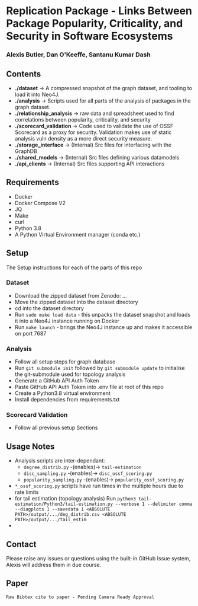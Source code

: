 # Replication Package - Links Between Package Popularity, Criticality, and Security in Software Ecosystems
### Alexis Butler, Dan O'Keeffe, Santanu Kumar Dash

## Contents
- **./dataset** → A compressed snapshot of the graph dataset, 
                and tooling to load it into Neo4J.
- **./analysis** → Scripts used for all parts of the analysis 
                of packages in the graph dataset.
- **./relationship_analysis** → raw data and spreadsheet used to find
                correlations between popularity, criticality, and security
- **./scorecard_validation** → Code used to validate the use of OSSF
               Scorecard as a proxy for security. Validation makes
               use of static analysis vuln density as a more direct
               security measure.
- **./storage_interface** → (Internal) Src files for interfacing with the GraphDB 
- **./shared_models** → (Internal) Src files defining various datamodels
- **./api_clients** → (Internal) Src files supporting API interactions


## Requirements
- Docker
- Docker Compose V2
- JQ
- Make
- curl
- Python 3.8
- A Python Virtual Environment manager (conda etc.)

## Setup
The Setup instructions for each of the parts of this repo
### Dataset
- Download the zipped dataset from Zenodo: ...
- Move the zipped dataset into the dataset directory
- cd into the dataset directory
- Run `sudo make load data` - this unpacks the dataset snapshot and loads 
  it into a Neo4J instance running on Docker
- Run `make launch` - brings the Neo4J instance up and makes it accessible on 
  port 7687
### Analysis
- Follow all setup steps for graph database
- Run `git submodule init` followed by `git submodule update` to initialise 
  the git-submodule used for topology analysis
- Generate a GitHub API Auth Token
- Paste GitHub API Auth Token into .env file at root of this repo
- Create a Python3.8 virtual environment
- Install dependencies from requirements.txt
### Scorecard Validation
- Follow all previous setup Sections

## Usage Notes
- Analysis scripts are inter-dependant:
  - `degree_distrib.py` -(enables)-> `tail-estimation`
  - `disc_sampling.py` -(enables)-> `disc_ossf_scoring.py`
  - `popularity_sampling.py` -(enables)-> `popularity_ossf_scoring.py`
- `*_ossf_scoring.py` scripts have run times in the multiple hours due to
  rate limits
- for tail estimation (topology analysis) Run `python3 tail-estimation/Python3/tail-estimation.py --verbose 1 --delimiter comma --diagplots 1 --savedata 1 <ABSOLUTE PATH>/output/.../deg_distrib.csv <ABSOLUTE PATH>/output/.../tail_estim`
- 

## Contact
Please raise any issues or questions using the built-in GitHub Issue 
system, Alexis will address them in due course.

## Paper
```
Raw Bibtex cite to paper - Pending Camera Ready Approval
```